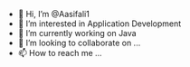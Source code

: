 - 👋 Hi, I’m @Aasifali1
- 👀 I’m interested in Application Development
- 🌱 I’m currently working on Java
- 💞️ I’m looking to collaborate on ...
- 📫 How to reach me ...

<!---
Aasifali1/Aasifali1 is a ✨ special ✨ repository because its `README.md` (this file) appears on your GitHub profile.
You can click the Preview link to take a look at your changes.
--->
